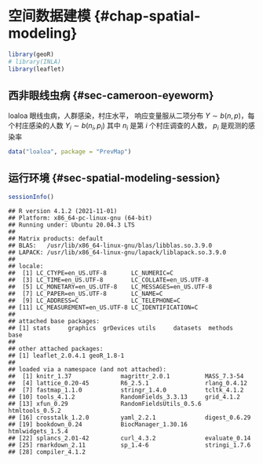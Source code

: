# 空间数据建模 {#chap-spatial-modeling}




```r
library(geoR)
# library(INLA)
library(leaflet)
```

## 西非眼线虫病 {#sec-cameroon-eyeworm}

loaloa 眼线虫病，人群感染，村庄水平， 响应变量服从二项分布 $Y \sim b(n,p)$，每个村庄感染的人数 $Y_i \sim b(n_i, p_i)$ 其中 $n_i$ 是第 $i$ 个村庄调查的人数， $p_i$ 是观测的感染率


```r
data("loaloa", package = "PrevMap")
```

<!-- 大规模空间数据建模，低秩近似和最近邻算法 -->


## 运行环境 {#sec-spatial-modeling-session}


```r
sessionInfo()
```

```
## R version 4.1.2 (2021-11-01)
## Platform: x86_64-pc-linux-gnu (64-bit)
## Running under: Ubuntu 20.04.3 LTS
## 
## Matrix products: default
## BLAS:   /usr/lib/x86_64-linux-gnu/blas/libblas.so.3.9.0
## LAPACK: /usr/lib/x86_64-linux-gnu/lapack/liblapack.so.3.9.0
## 
## locale:
##  [1] LC_CTYPE=en_US.UTF-8       LC_NUMERIC=C              
##  [3] LC_TIME=en_US.UTF-8        LC_COLLATE=en_US.UTF-8    
##  [5] LC_MONETARY=en_US.UTF-8    LC_MESSAGES=en_US.UTF-8   
##  [7] LC_PAPER=en_US.UTF-8       LC_NAME=C                 
##  [9] LC_ADDRESS=C               LC_TELEPHONE=C            
## [11] LC_MEASUREMENT=en_US.UTF-8 LC_IDENTIFICATION=C       
## 
## attached base packages:
## [1] stats     graphics  grDevices utils     datasets  methods   base     
## 
## other attached packages:
## [1] leaflet_2.0.4.1 geoR_1.8-1     
## 
## loaded via a namespace (and not attached):
##  [1] knitr_1.37              magrittr_2.0.1          MASS_7.3-54            
##  [4] lattice_0.20-45         R6_2.5.1                rlang_0.4.12           
##  [7] fastmap_1.1.0           stringr_1.4.0           tcltk_4.1.2            
## [10] tools_4.1.2             RandomFields_3.3.13     grid_4.1.2             
## [13] xfun_0.29               RandomFieldsUtils_0.5.6 htmltools_0.5.2        
## [16] crosstalk_1.2.0         yaml_2.2.1              digest_0.6.29          
## [19] bookdown_0.24           BiocManager_1.30.16     htmlwidgets_1.5.4      
## [22] splancs_2.01-42         curl_4.3.2              evaluate_0.14          
## [25] rmarkdown_2.11          sp_1.4-6                stringi_1.7.6          
## [28] compiler_4.1.2
```

